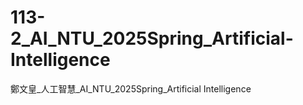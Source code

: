 # 113-2_AI_NTU_2025Spring_Artificial-Intelligence
鄭文皇_人工智慧_AI_NTU_2025Spring_Artificial Intelligence
